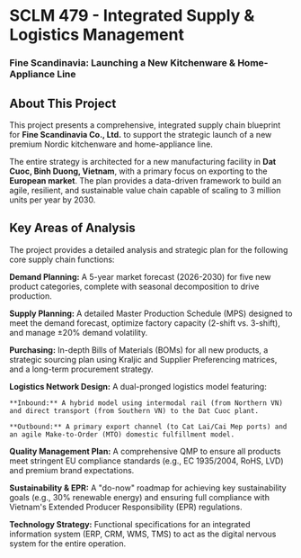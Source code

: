 # SCLM 479 - Integrated Supply & Logistics Management

### Fine Scandinavia: Launching a New Kitchenware & Home-Appliance Line

## About This Project

This project presents a comprehensive, integrated supply chain blueprint for **Fine Scandinavia Co., Ltd.** to support the strategic launch of a new premium Nordic kitchenware and home-appliance line.

The entire strategy is architected for a new manufacturing facility in **Dat Cuoc, Binh Duong, Vietnam**, with a primary focus on exporting to the **European market**. The plan provides a data-driven framework to build an agile, resilient, and sustainable value chain capable of scaling to 3 million units per year by 2030.

## Key Areas of Analysis

The project provides a detailed analysis and strategic plan for the following core supply chain functions:

**Demand Planning:** A 5-year market forecast (2026-2030) for five new product categories, complete with seasonal decomposition to drive production.

**Supply Planning:** A detailed Master Production Schedule (MPS) designed to meet the demand forecast, optimize factory capacity (2-shift vs. 3-shift), and manage ±20% demand volatility.

**Purchasing:** In-depth Bills of Materials (BOMs) for all new products, a strategic sourcing plan using Kraljic and Supplier Preferencing matrices, and a long-term procurement strategy.

**Logistics Network Design:** A dual-pronged logistics model featuring:

    **Inbound:** A hybrid model using intermodal rail (from Northern VN) and direct transport (from Southern VN) to the Dat Cuoc plant.
    
    **Outbound:** A primary export channel (to Cat Lai/Cai Mep ports) and an agile Make-to-Order (MTO) domestic fulfillment model.
    
**Quality Management Plan:** A comprehensive QMP to ensure all products meet stringent EU compliance standards (e.g., EC 1935/2004, RoHS, LVD) and premium brand expectations.

**Sustainability & EPR:** A "do-now" roadmap for achieving key sustainability goals (e.g., 30% renewable energy) and ensuring full compliance with Vietnam's Extended Producer Responsibility (EPR) regulations.

**Technology Strategy:** Functional specifications for an integrated information system (ERP, CRM, WMS, TMS) to act as the digital nervous system for the entire operation.
